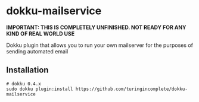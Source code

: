 # dokku-mailservice
**IMPORTANT: THIS IS COMPLETELY UNFINISHED. NOT READY FOR ANY KIND OF REAL WORLD USE**


Dokku plugin that allows you to run your own mailserver for the purposes of sending automated email

## Installation
```
# dokku 0.4.x
sudo dokku plugin:install https://github.com/turingincomplete/dokku-mailservice
```
